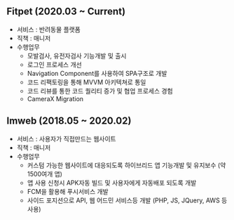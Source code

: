 ## Fitpet (2020.03 ~ Current)

- 서비스 : 반려동물 플랫폼
- 직책 : 매니저
- 수행업무
  - 모발검사, 유전자검사 기능개발 및 출시
  - 로그인 프로세스 개선
  - Navigation Component를 사용하여 SPA구조로 개발
  - 코드 리팩토링을 통해 MVVM 아키텍쳐로 통일
  - 코드 리뷰를 통한 코드 퀄리티 증가 및 협업 프로세스 경험
  - CameraX Migration

## Imweb (2018.05 ~ 2020.02)

- 서비스 : 사용자가 직접만드는 웹사이트
- 직책 : 매니저
- 수행업무
  - 커스텀 가능한 웹사이트에 대응되도록 하이브리드 앱 기능개발 및 유지보수 (약 1500여개 앱)
  - 앱 사용 신청시 APK자동 빌드 및 사용자에게 자동배포 되도록 개발
  - FCM을 활용해 푸시서비스 개발
  - 사이드 포지션으로 API, 웹 어드민 서비스등 개발 (PHP, JS, JQuery, AWS 등 사용)
